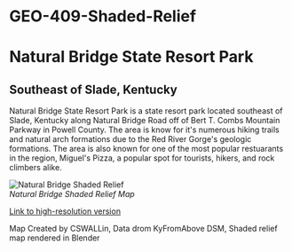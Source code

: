 # GEO-409-Shaded-Relief
# Natural Bridge State Resort Park
## Southeast of Slade, Kentucky

Natural Bridge State Resort Park is a state resort park located southeast of Slade, Kentucky along Natural Bridge Road off of Bert T. Combs Mountain Parkway in Powell County. The area is know for it's numerous hiking trails and natural arch formations due to the Red River Gorge's geologic formations. The area is also known for one of the most popular restuarants in the region, Miguel's Pizza, a popular spot for tourists, hikers, and rock climbers alike.

![Natural Bridge Shaded Relief](NaturalBridge.jpg)     
*Natural Bridge Shaded Relief Map*

[Link to high-resolution version](NaturalBridge.pdf)     

Map Created by CSWALLin, Data drom KyFromAbove DSM, Shaded relief map rendered in Blender